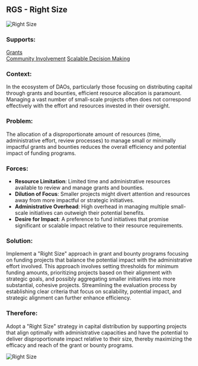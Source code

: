 ## RGS - Right Size

![Right Size](./output/illustrations/right_size.png)

### Supports:
[Grants](./grants.html)  
[Community Involvement](./community_involvement.html)
[Scalable Decision Making](./scalable_decision_making.html)

### Context:
In the ecosystem of DAOs, particularly those focusing on distributing capital through grants and bounties, efficient resource allocation is paramount. Managing a vast number of small-scale projects often does not correspond effectively with the effort and resources invested in their oversight.

### Problem:
The allocation of a disproportionate amount of resources (time, administrative effort, review processes) to manage small or minimally impactful grants and bounties reduces the overall efficiency and potential impact of funding programs.

### Forces:
- **Resource Limitation**: Limited time and administrative resources available to review and manage grants and bounties.
- **Dilution of Focus**: Smaller projects might divert attention and resources away from more impactful or strategic initiatives.
- **Administrative Overhead**: High overhead in managing multiple small-scale initiatives can outweigh their potential benefits.
- **Desire for Impact**: A preference to fund initiatives that promise significant or scalable impact relative to their resource requirements.

### Solution:
Implement a "Right Size" approach in grant and bounty programs focusing on funding projects that balance the potential impact with the administrative effort involved. This approach involves setting thresholds for minimum funding amounts, prioritizing projects based on their alignment with strategic goals, and possibly aggregating smaller initiatives into more substantial, cohesive projects. Streamlining the evaluation process by establishing clear criteria that focus on scalability, potential impact, and strategic alignment can further enhance efficiency.

### Therefore:
Adopt a "Right Size" strategy in capital distribution by supporting projects that align optimally with administrative capacities and have the potential to deliver disproportionate impact relative to their size, thereby maximizing the efficacy and reach of the grant or bounty programs.

![Right Size](./output/right_size_specific_graph.png)